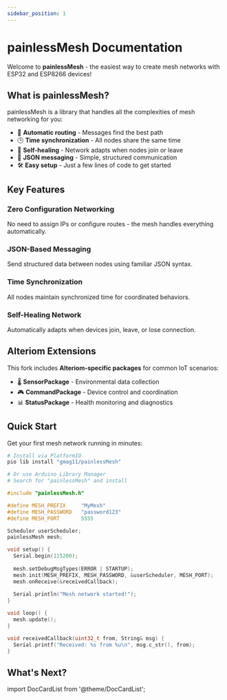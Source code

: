 ```yaml
---
sidebar_position: 1
---
```


# painlessMesh Documentation

Welcome to **painlessMesh** - the easiest way to create mesh networks with ESP32 and ESP8266 devices!

## What is painlessMesh?

painlessMesh is a library that handles all the complexities of mesh networking for you:

- 🔗 **Automatic routing** - Messages find the best path
- 🕒 **Time synchronization** - All nodes share the same time
- 📡 **Self-healing** - Network adapts when nodes join or leave  
- 💬 **JSON messaging** - Simple, structured communication
- 🛠️ **Easy setup** - Just a few lines of code to get started

## Key Features

### Zero Configuration Networking
No need to assign IPs or configure routes - the mesh handles everything automatically.

### JSON-Based Messaging  
Send structured data between nodes using familiar JSON syntax.

### Time Synchronization
All nodes maintain synchronized time for coordinated behaviors.

### Self-Healing Network
Automatically adapts when devices join, leave, or lose connection.

## Alteriom Extensions

This fork includes **Alteriom-specific packages** for common IoT scenarios:

- 🌡️ **SensorPackage** - Environmental data collection
- 🎮 **CommandPackage** - Device control and coordination
- 📊 **StatusPackage** - Health monitoring and diagnostics

## Quick Start

Get your first mesh network running in minutes:

```bash
# Install via PlatformIO
pio lib install "gmag11/painlessMesh"

# Or use Arduino Library Manager
# Search for "painlessMesh" and install
```

```cpp title="basic_mesh.ino"
#include "painlessMesh.h"

#define MESH_PREFIX     "MyMesh"
#define MESH_PASSWORD   "password123"  
#define MESH_PORT       5555

Scheduler userScheduler;
painlessMesh mesh;

void setup() {
  Serial.begin(115200);
  
  mesh.setDebugMsgTypes(ERROR | STARTUP);
  mesh.init(MESH_PREFIX, MESH_PASSWORD, &userScheduler, MESH_PORT);
  mesh.onReceive(&receivedCallback);
  
  Serial.println("Mesh network started!");
}

void loop() {
  mesh.update();
}

void receivedCallback(uint32_t from, String& msg) {
  Serial.printf("Received: %s from %u\n", msg.c_str(), from);
}
```

## What's Next?

import DocCardList from '@theme/DocCardList';

<DocCardList />
